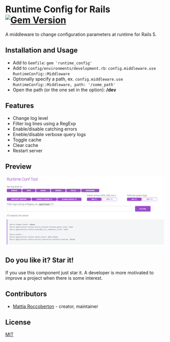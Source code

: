 # Runtime Config for Rails [![Gem Version](https://badge.fury.io/rb/runtime_config.svg)](https://badge.fury.io/rb/runtime_config)

A middleware to change configuration parameters at runtime for Rails 5.

## Installation and Usage

- Add to `Gemfile`: `gem 'runtime_config'`
- Add to `config/environments/development.rb`: `config.middleware.use RuntimeConfig::Middleware`
- Optionally specify a path, ex. `config.middleware.use RuntimeConfig::Middleware, path: '/some_path'`
- Open the path (or the one set in the option): **/dev**

## Features

- Change log level
- Filter log lines using a RegExp
- Enable/disable catching errors
- Eneble/disable verbose query logs
- Toggle cache
- Clear cache
- Restart server

## Preview

![screenshot](screenshot.png)

## Do you like it? Star it!

If you use this component just star it. A developer is more motivated to improve a project when there is some interest.

## Contributors

- [Mattia Roccoberton](http://blocknot.es) - creator, maintainer

## License

[MIT](LICENSE.txt)
